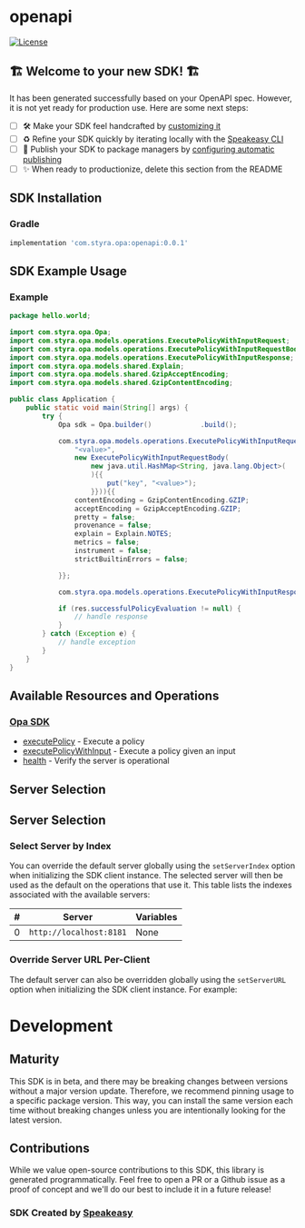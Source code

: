 # openapi

[![License](https://img.shields.io/badge/License-Apache_2.0-blue.svg)](https://opensource.org/licenses/Apache-2.0)

## 🏗 **Welcome to your new SDK!** 🏗

It has been generated successfully based on your OpenAPI spec. However, it is not yet ready for production use. Here are some next steps:
- [ ] 🛠 Make your SDK feel handcrafted by [customizing it](https://www.speakeasyapi.dev/docs/customize-sdks)
- [ ] ♻️ Refine your SDK quickly by iterating locally with the [Speakeasy CLI](https://github.com/speakeasy-api/speakeasy)
- [ ] 🎁 Publish your SDK to package managers by [configuring automatic publishing](https://www.speakeasyapi.dev/docs/productionize-sdks/publish-sdks)
- [ ] ✨ When ready to productionize, delete this section from the README

<!-- Start SDK Installation [installation] -->
## SDK Installation

### Gradle

```groovy
implementation 'com.styra.opa:openapi:0.0.1'
```
<!-- End SDK Installation [installation] -->

<!-- Start SDK Example Usage [usage] -->
## SDK Example Usage

### Example

```java
package hello.world;

import com.styra.opa.Opa;
import com.styra.opa.models.operations.ExecutePolicyWithInputRequest;
import com.styra.opa.models.operations.ExecutePolicyWithInputRequestBody;
import com.styra.opa.models.operations.ExecutePolicyWithInputResponse;
import com.styra.opa.models.shared.Explain;
import com.styra.opa.models.shared.GzipAcceptEncoding;
import com.styra.opa.models.shared.GzipContentEncoding;

public class Application {
    public static void main(String[] args) {
        try {
            Opa sdk = Opa.builder()            .build();

            com.styra.opa.models.operations.ExecutePolicyWithInputRequest req = new ExecutePolicyWithInputRequest(
                "<value>",
                new ExecutePolicyWithInputRequestBody(
                    new java.util.HashMap<String, java.lang.Object>(
                    ){{
                        put("key", "<value>");
                    }})){{
                contentEncoding = GzipContentEncoding.GZIP;
                acceptEncoding = GzipAcceptEncoding.GZIP;
                pretty = false;
                provenance = false;
                explain = Explain.NOTES;
                metrics = false;
                instrument = false;
                strictBuiltinErrors = false;

            }};

            com.styra.opa.models.operations.ExecutePolicyWithInputResponse res = sdk.executePolicyWithInput(req);

            if (res.successfulPolicyEvaluation != null) {
                // handle response
            }
        } catch (Exception e) {
            // handle exception
        }
    }
}
```
<!-- End SDK Example Usage [usage] -->

<!-- Start Available Resources and Operations [operations] -->
## Available Resources and Operations

### [Opa SDK](docs/sdks/opa/README.md)

* [executePolicy](docs/sdks/opa/README.md#executepolicy) - Execute a policy
* [executePolicyWithInput](docs/sdks/opa/README.md#executepolicywithinput) - Execute a policy given an input
* [health](docs/sdks/opa/README.md#health) - Verify the server is operational
<!-- End Available Resources and Operations [operations] -->

<!-- Start Server Selection [server] -->
## Server Selection

## Server Selection

### Select Server by Index

You can override the default server globally using the `setServerIndex` option when initializing the SDK client instance. The selected server will then be used as the default on the operations that use it. This table lists the indexes associated with the available servers:

| # | Server | Variables |
| - | ------ | --------- |
| 0 | `http://localhost:8181` | None |




### Override Server URL Per-Client

The default server can also be overridden globally using the `setServerURL` option when initializing the SDK client instance. For example:
<!-- End Server Selection [server] -->

<!-- Placeholder for Future Speakeasy SDK Sections -->

# Development

## Maturity

This SDK is in beta, and there may be breaking changes between versions without a major version update. Therefore, we recommend pinning usage
to a specific package version. This way, you can install the same version each time without breaking changes unless you are intentionally
looking for the latest version.

## Contributions

While we value open-source contributions to this SDK, this library is generated programmatically.
Feel free to open a PR or a Github issue as a proof of concept and we'll do our best to include it in a future release!

### SDK Created by [Speakeasy](https://docs.speakeasyapi.dev/docs/using-speakeasy/client-sdks)

